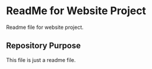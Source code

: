 # ReadMe for Website Project

Readme file for website project.

## Repository Purpose

This file is just a readme file.
